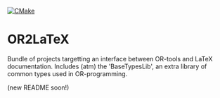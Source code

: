 [![CMake](https://github.com/brunodema/OR2LaTeX/workflows/CMake/badge.svg?branch=master)](https://github.com/brunodema/OR2LaTeX/actions)

# OR2LaTeX
Bundle of projects targetting an interface between OR-tools and LaTeX documentation. Includes (atm) the 'BaseTypesLib', an extra library of common types used in OR-programming.

(new README soon!)
